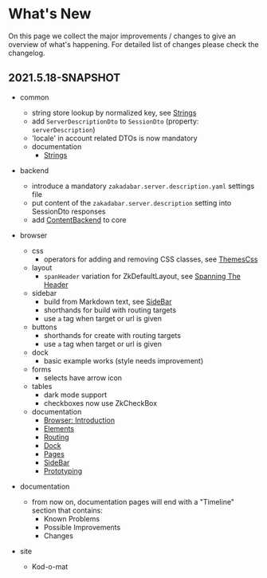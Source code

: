 # What's New

On this page we collect the major improvements / changes to give an overview of
what's happening. For detailed list of changes please check the changelog.

## 2021.5.18-SNAPSHOT

* common
    * string store lookup by normalized key,
      see [Strings](./guides/common/Strings.md)
    * add `ServerDescriptionDto` to `SessionDto` (property: `serverDescription`)
    * 'locale' in account related DTOs is now mandatory
    * documentation
        * [Strings](./guides/common/Strings.md)

* backend
    * introduce a mandatory `zakadabar.server.description.yaml` settings file
    * put content of the `zakadabar.server.description` setting into SessionDto
      responses
    * add [ContentBackend](/src/jvmMain/kotlin/zakadabar/stack/backend/custom/ContentBackend.kt) to core

* browser
    * css
        * operators for adding and removing CSS classes,
          see [ThemesCss](./guides/browser/structure/ThemesCss.md)
    * layout
        * `spanHeader` variation for ZkDefaultLayout,
           see [Spanning The Header](./guides/browser/structure/Layout.md#Spanning-the-Header)
    * sidebar
        * build from Markdown text,
          see [SideBar](./guides/browser/builtin/SideBar.md#Loading-From-Markdown)
        * shorthands for build with routing targets
        * use `a` tag when target or url is given
    * buttons
        * shorthands for create with routing targets
        * use `a` tag when target or url is given
    * dock
        * basic example works (style needs improvement)
    * forms
        * selects have arrow icon
    * tables
        * dark mode support
        * checkboxes now use ZkCheckBox
    * documentation
        * [Browser: Introduction](./guides/browser/Introduction.md)
        * [Elements](./guides/browser/structure/Elements.md)
        * [Routing](./guides/browser/structure/Routing.md)
        * [Dock](./guides/browser/builtin/Dock.md)
        * [Pages](./guides/browser/builtin/Pages.md)
        * [SideBar](./guides/browser/builtin/SideBar.md)
        * [Prototyping](./guides/browser/util/Prototyping.md)

* documentation
    * from now on, documentation pages will end with a "Timeline" section that
      contains:
        * Known Problems
        * Possible Improvements
        * Changes
    
* site
   * Kod-o-mat